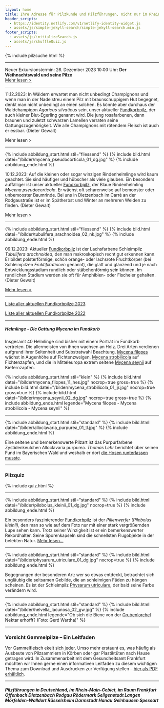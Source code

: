 ```yaml
---
layout: home
title: Ihre Adresse für Pilzkunde und Pilzführungen, nicht nur im Rhein-Main-Gebiet
header_scripts:
  - https://identity.netlify.com/v1/netlify-identity-widget.js
  - assets/js/simple-jekyll-search/simple-jekyll-search.min.js
footer_scripts:
  - assets/js/initializeSearch.js
  - assets/js/shuffleQuiz.js
---
```

{% include pilzsuche.html %}

- - -

Neuer Exkursionstermin: 26. Dezember 2023 10:00 Uhr: **Der Weihnachtswald und seine Pilze**\
[Mehr lesen >](/termine)

- - -

11.12.2023: In Wäldern erwartet man nicht unbedingt Champignons und wenn man in der Nadelstreu einem Pilz mit braunschuppigem Hut begegnet, denkt man nicht unbedingt an einen solchen. Es könnte aber durchaus der Waldchampigon *Agaricus silvaticus* sein, unser aktueller [Fundkorbpilz](AA "Glossar-"), der auch kleiner Blut-Egerling genannt wird.  Die jung rosafarbenen, dann braunen und zuletzt schwarzen Lamellen verraten seine Gattungszugehörigkeit. Wie alle Champignons mit rötendem Fleisch ist auch er essbar. (Dieter Gewalt)

Mehr lesen >

<div style="clear:  both"></div>

- - -

{% include abbildung_start.html stil="fliessend" %}
{% include bild.html datei="/bilder/mycena_pseudocorticola_01_dg.jpg" %}
{% include abbildung_ende.html %}

10.12.2023: Auf die kleinen oder sogar winzigen Rindenhelmlinge wird kaum geachtet. Sie sind häufiger und hübscher als viele glauben. Ein besonders auffälliger ist unser aktueller [Fundkorbpilz](AA "Glossar-"), der Blaue Rindenhelmling *Mycena pseudocorticola*. Er wächst oft scharenweise auf bemooster oder unbemooster Baumrinde. Bei uns in Dietzenbach im Carré an der Rodgaustraße ist er im Spätherbst und Winter an mehreren Weiden zu finden. (Dieter Gewalt)

[Mehr lesen >](/pilze/mycena-pseudocorticola-blauer-rindenhelmling)

<div style="clear:  both"></div>

- - -

{% include abbildung_start.html stil="fliessend" %}
{% include bild.html datei="/bilder/tubulifera_arachnoidea_02_nk.jpg" %}
{% include abbildung_ende.html %}

09.12.2023: Aktueller [Fundkorbpilz](AA "Glossar-") ist der Lachsfarbene Schleimpilz *Tubulifera arachnoidea*, den man makroskopisch recht gut erkennen kann. Er bildet polsterförmige, schön orange- oder lachsrote Fruchtkörper (bei Schleimpilzen *Fruktifikationen* genannt), die glatt und glänzend und je nach Entwicklungsstadium rundlich oder stäbchenförmig sein können. Im rundlichen Stadium werden sie oft für Amphibien- oder Fischeier gehalten. (Dieter Gewalt)

[Mehr lesen >](/pilze/tubulifera-arachnoidea-lachsfarbener-schleimpilz)

<div style="clear:  both"></div>

- - -

[Liste aller aktuellen Fundkorbpilze 2023](/artikel/liste-aller-aktuellen-fundkorbpilze-2023.html)

[Liste aller aktuellen Fundkorbpilze 2022](/artikel/liste-aller-aktuellen-fundkorbpilze-2022.html)

- - -

##### Helmlinge - Die Gattung *Mycena* im Fundkorb

Insgesamt 40 Helmlinge sind bisher mit einem Porträt im Fundkorb vertreten. Die allermeisten von ihnen wachsen an Holz. Drei Arten verdienen aufgrund ihrer Seltenheit und Substratwahl Beachtung. [Mycena filopes](/pilze/mycena-filopes-zerbrechlicher-fadenhelmling) wächst in Augenhöhe auf Fichtenzweigen, [Mycena strobilicola](/pilze/mycena-strobilicola-fichtenzapfenhelmling) auf Fichtenzapfen, und die in Mitteleuropa extrem seltene [Mycena seynii](/pilze/mycena-seynii-mediterraner-kiefernzapfenhelmling) auf Kiefernzapfen.

{% include abbildung_start.html stil="klein" %}
{% include bild.html datei="/bilder/mycena_filopes_11_hes.jpg" nocrop=true gross=true %}
{% include bild.html datei="/bilder/mycena_strobilicola_01_jr.jpg" nocrop=true gross=true %}
{% include bild.html datei="/bilder/mycena_seynii_02_dg.jpg" nocrop=true gross=true %}
{% include abbildung_ende.html legende="Mycena filopes - Mycena strobilicola - Mycena seynii" %}

- - -

{% include abbildung_start.html stil="standard" %}
{% include bild.html datei="/bilder/alloclavaria_purpurea_01_tl.jpg" %}
{% include abbildung_ende.html %}

Eine seltene und bemerkenswerte Pilzart ist das Purpurfarbene Zystidenkeulchen Alloclavaria purpurea. *Thomas Lehr* berichtet über seinen Fund im Bayerischen Wald und weshalb er dort [die Hosen runterlassen musste](/pilze/alloclavaria-purpurea-purpurfarbenes-zystidenkeulchen).

- - -

### Pilzquiz

{% include quiz.html %}

- - -

{% include abbildung_start.html stil="standard" %}
{% include bild.html datei="/bilder/pilobolus_kleinii_01_dg.jpg" nocrop=true %}
{% include abbildung_ende.html %}

Ein besonders faszinierender [Fundkorbpilz](AA "Glossar-") ist der *Pillenwerfer (Pilobolus kleinii)*, den man so wie auf dem Foto nur mit einer stark vergrößernden Lupe sehen kann. Trotz seiner Winzigkeit ist er ein bemerkenswerter Rekordhalter. Seine Sporenkapseln sind die schnellsten Flugobjekte in der belebten Natur. [Mehr lesen...](/pilze/pilobolus-kleinii-pillenwerfer)

- - -

{% include abbildung_start.html stil="standard" %}
{% include bild.html datei="/bilder/physarum_utriculare_01_dg.jpg" nocrop=true %}
{% include abbildung_ende.html %}

Begegnungen der besonderen Art: wer so etwas entdeckt, betrachtet sich ungläubig die seltsamen Gebilde, die an schleimigen Fäden zu hängen scheinen. Es ist der Schleimpilz [Physarum utriculare](/pilze/physarum-utriculare-fadenfruchtschleimpilz), der bald seine Farbe verändern wird.

- - -

{% include abbildung_start.html stil="standard" %}
{% include bild.html datei="/bilder/helvella_lacunosa_02_gw.jpg" %}
{% include abbildung_ende.html legende="Ob sich die Biene von der <a href='/pilze/helvella-lacunosa-grubenlorchel'>Grubenlorchel</a> Nektar erhofft?  (Foto: Gerd Wartha)" %}

- - -

### Vorsicht Gammelpilze – Ein Leitfaden

Vor Gammelfleisch ekelt sich jeder. Umso mehr erstaunt es, was häufig als Ausbeute von Pilzsammlern in Körben oder gar Plastiktüten nach Hause getragen wird. In Zusammenarbeit mit dem Gesundheitsamt Frankfurt möchten wir Ihnen gerne einen informativen Leitfaden zu diesem wichtigen Thema zum Download und Ausdrucken zur Verfügung stellen – [hier als PDF erhältlich](/assets/docs/Fundkorb.de-Gammelpilze.pdf).

- - -

##### Pilzführungen in Deutschland, im Rhein-Main-Gebiet, im Raum Frankfurt Offenbach Dietzenbach Rodgau Rödermark Seligenstadt Langen Mörfelden-Walldort Rüsselsheim Darmstadt Hanau Gelnhausen Spessart